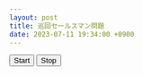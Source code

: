 ```yaml
---
layout: post
title: 巡回セールスマン問題
date: 2023-07-11 19:34:00 +0900
---
```

<head>
    <title>Traveling Salesman</title>
    <link rel="stylesheet" href="/styles/tsp.css" type="text/css">
</head>
<body>
    <button id="start-button">Start</button>
    <button id="stop-button">Stop</button>
    <br>
    <div class="container">
        <div class="row">
            <div class="col-sm-6">
                <canvas id="canvas" class="img-responsive"></canvas>
            </div>
            <div class="col-sm-6">
                <canvas id="graph" class="img-responsive"></canvas>
            </div>
        </div>
    </div>
    <script src="https://cdn.jsdelivr.net/npm/chart.js"></script>
    <script src="/scripts/tsp-ga.js"></script>
</body>